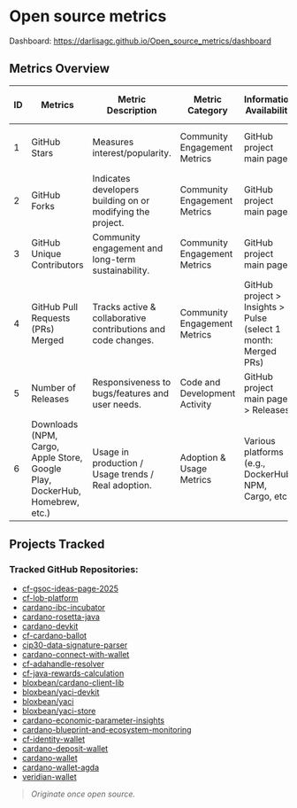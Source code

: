 # Open source metrics 

Dashboard: https://darlisagc.github.io/Open_source_metrics/dashboard 

## Metrics Overview

| ID | Metrics                                | Metric Description                                                      | Metric Category                  | Information Availability                   | Collection Method           | Frequency of Data Collection | Location                                 |
|----|----------------------------------------|-------------------------------------------------------------------------|----------------------------------|--------------------------------------------|-----------------------------|------------------------------|------------------------------------------|
| 1  | GitHub Stars                           | Measures interest/popularity.                                           | Community Engagement Metrics     | GitHub project main page                   | Manually / GitHub API        | Monthly                      | Confluence page / GitHub repository      |
| 2  | GitHub Forks                           | Indicates developers building on or modifying the project.              | Community Engagement Metrics     | GitHub project main page                   | Manually / GitHub API        | Monthly                      | Confluence page / GitHub repository      |
| 3  | GitHub Unique Contributors             | Community engagement and long-term sustainability.                      | Community Engagement Metrics     | GitHub project main page                   | Manually / GitHub API        | Monthly                      | Confluence page / GitHub repository      |
| 4  | GitHub Pull Requests (PRs) Merged      | Tracks active & collaborative contributions and code changes.           | Community Engagement Metrics     | GitHub project > Insights > Pulse (select 1 month: Merged PRs) | Manually / GitHub API?       | Monthly                      | Confluence page / GitHub repository      |
| 5  | Number of Releases                     | Responsiveness to bugs/features and user needs.                         | Code and Development Activity    | GitHub project main page > Releases        | Manually / GitHub API?       | Monthly                      | Confluence page                         |
| 6  | Downloads (NPM, Cargo, Apple Store, Google Play, DockerHub, Homebrew, etc.) | Usage in production / Usage trends / Real adoption.         | Adoption & Usage Metrics         | Various platforms (e.g., DockerHub, NPM, Cargo, etc.) | Manually                    | Monthly                      | Confluence page / GitHub repository      |


## Projects Tracked

### Tracked GitHub Repositories:
- [cf-gsoc-ideas-page-2025](https://github.com/cardano-foundation/cf-gsoc-ideas-page-2025)
- [cf-lob-platform](https://github.com/cardano-foundation/cf-lob-platform)
- [cardano-ibc-incubator](https://github.com/cardano-foundation/cardano-ibc-incubator)
- [cardano-rosetta-java](https://github.com/cardano-foundation/cardano-rosetta-java)
- [cardano-devkit](https://github.com/cardano-foundation/cf-devkit)
- [cf-cardano-ballot](https://github.com/cardano-foundation/cf-cardano-ballot)
- [cip30-data-signature-parser](https://github.com/cardano-foundation/cip30-data-signature-parser)
- [cardano-connect-with-wallet](https://github.com/cardano-foundation/cardano-connect-with-wallet)
- [cf-adahandle-resolver](https://github.com/cardano-foundation/cf-adahandle-resolver)
- [cf-java-rewards-calculation](https://github.com/cardano-foundation/cf-java-rewards-calculation)
- [bloxbean/cardano-client-lib](https://github.com/bloxbean/cardano-client-lib)
- [bloxbean/yaci-devkit](https://github.com/bloxbean/yaci-devkit)
- [bloxbean/yaci](https://github.com/bloxbean/yaci)
- [bloxbean/yaci-store](https://github.com/bloxbean/yaci-store)
- [cardano-economic-parameter-insights](https://github.com/cardano-foundation/cardano-economic-parameter-insights)
- [cardano-blueprint-and-ecosystem-monitoring](https://github.com/cardano-foundation/cardano-blueprint-and-ecosystem-monitoring)
- [cf-identity-wallet](https://github.com/cardano-foundation/cf-identity-wallet)
- [cardano-deposit-wallet](https://github.com/cardano-foundation/cardano-deposit-wallet)
- [cardano-wallet](https://github.com/cardano-foundation/cardano-wallet)
- [cardano-wallet-agda](https://github.com/cardano-foundation/cardano-wallet-agda)
- [veridian-wallet](https://github.com/cardano-foundation/veridian-wallet)

> *Originate once open source.*
